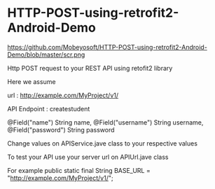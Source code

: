 # HTTP-POST-using-retrofit2-Android-Demo


https://github.com/Mobeyosoft/HTTP-POST-using-retrofit2-Android-Demo/blob/master/scr.png


Http POST request to your REST API using retofit2 library

Here we assume 

url : http://example.com/MyProject/v1/

API Endpoint : createstudent

@Field("name") String name,
@Field("username") String username,
@Field("password") String password

Change values on APIService.jave class to your respective values

To test your API use your server url on APIUrl.jave class

For example 
    public static final String BASE_URL = "http://example.com/MyProject/v1/";
